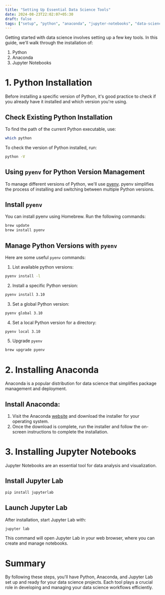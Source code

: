 ```yaml
---
title: "Setting Up Essential Data Science Tools"
date: 2024-08-23T22:02:07+05:30
draft: false
tags: ["setup", "python", "anaconda", "jupyter-notebooks", "data-science"]
---
```


Getting started with data science involves setting up a few key tools. In this guide, we'll walk through the installation of:

1. Python
2. Anaconda
3. Jupyter Notebooks

# 1. Python Installation

Before installing a specific version of Python, it's good practice to check if you already have it installed and which version you're using.


## Check Existing Python Installation

To find the path of the current Python executable, use:

```bash
which python
```

To check the version of Python installed, run:

```bash
python -V
```

## Using `pyenv` for Python Version Management
To manage different versions of Python, we'll use [pyenv](https://github.com/pyenv). pyenv simplifies the process of installing and switching between multiple Python versions.

## Install `pyenv`

You can install pyenv using Homebrew. Run the following commands:

```bash
brew update
brew install pyenv
```

## Manage Python Versions with `pyenv`

Here are some useful `pyenv` commands:

1. List available python versions:
```bash
pyenv install -l
```

2. Install a specific Python version:
```bash
pyenv install 3.10
```

3. Set a global Python version:
```bash
pyenv global 3.10
```

4. Set a local Python version for a directory:
```bash
pyenv local 3.10
```

5. Upgrade `pyenv`
```bash
brew upgrade pyenv
```

# 2. Installing Anaconda

Anaconda is a popular distribution for data science that simplifies package management and deployment.

## Install Anaconda:

1. Visit the Anaconda [website](https://www.anaconda.com/download) and download the installer for your operating system.
2. Once the download is complete, run the installer and follow the on-screen instructions to complete the installation.

# 3. Installing Jupyter Notebooks

Jupyter Notebooks are an essential tool for data analysis and visualization.

## Install Jupyter Lab

```bash
pip install jupyterlab
```

## Launch Jupyter Lab

After installation, start Jupyter Lab with:

```bash
jupyter lab
```

This command will open Jupyter Lab in your web browser, where you can create and manage notebooks.

# Summary

By following these steps, you'll have Python, Anaconda, and Jupyter Lab set up and ready for your data science projects. Each tool plays a crucial role in developing and managing your data science workflows efficiently.
